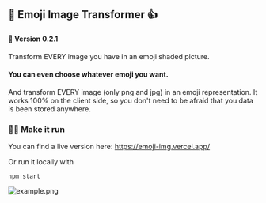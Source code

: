 ## 🤟 Emoji Image Transformer 👍

#### 🚦 Version 0.2.1

Transform EVERY image you have in an emoji shaded picture.

#### You can even choose whatever emoji you want.

And transform EVERY image (only png and jpg) in an emoji representation.
It works 100% on the client side, so you don't need to be afraid that you data is been stored anywhere.

### 🏄‍♂️ Make it run

You can find a live version here: https://emoji-img.vercel.app/

Or run it locally with
```
npm start
```

![example.png](example.png)
